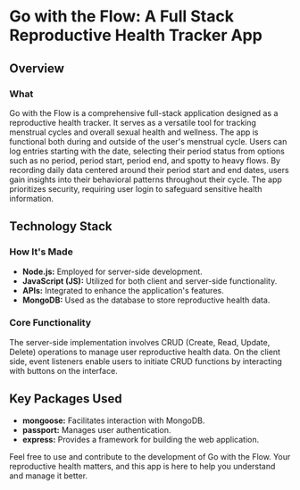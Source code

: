 # Go with the Flow: A Full Stack Reproductive Health Tracker App

## Overview

### What
Go with the Flow is a comprehensive full-stack application designed as a reproductive health tracker. It serves as a versatile tool for tracking menstrual cycles and overall sexual health and wellness. The app is functional both during and outside of the user's menstrual cycle. Users can log entries starting with the date, selecting their period status from options such as no period, period start, period end, and spotty to heavy flows. By recording daily data centered around their period start and end dates, users gain insights into their behavioral patterns throughout their cycle. The app prioritizes security, requiring user login to safeguard sensitive health information.

## Technology Stack

### How It's Made

- **Node.js:** Employed for server-side development.
- **JavaScript (JS):** Utilized for both client and server-side functionality.
- **APIs:** Integrated to enhance the application's features.
- **MongoDB:** Used as the database to store reproductive health data.

### Core Functionality

The server-side implementation involves CRUD (Create, Read, Update, Delete) operations to manage user reproductive health data. On the client side, event listeners enable users to initiate CRUD functions by interacting with buttons on the interface.

## Key Packages Used

- **mongoose:** Facilitates interaction with MongoDB.
- **passport:** Manages user authentication.
- **express:** Provides a framework for building the web application.

Feel free to use and contribute to the development of Go with the Flow. Your reproductive health matters, and this app is here to help you understand and manage it better.
